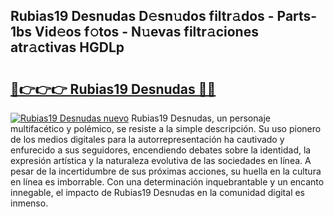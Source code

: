 ## Rubias19 Desnudas D𝚎sn𝚞dos filtr𝚊dos - Parts-1bs Vid𝚎os f𝚘tos - N𝚞evas filtr𝚊ciones atr𝚊ctivas HGDLp

# <h2><a href="http://mb5dym.tromn.icu/?c=Rubias19+Desnudas">🔗👉👉👉 Rubias19 Desnudas 🔗🔗</a></h2>

[![Rubias19 Desnudas nuevo](https://i.imgur.com/pEAQMta.gif)](http://mb5dym.tromn.icu/?c=Rubias19+Desnudas)
Rubias19 Desnudas, un personaje multifacético y polémico, se resiste a la simple descripción. Su uso pionero de los medios digitales para la autorrepresentación ha cautivado y enfurecido a sus seguidores, encendiendo debates sobre la identidad, la expresión artística y la naturaleza evolutiva de las sociedades en línea. A pesar de la incertidumbre de sus próximas acciones, su huella en la cultura en línea es imborrable. Con una determinación inquebrantable y un encanto innegable, el impacto de Rubias19 Desnudas en la comunidad digital es inmenso.
